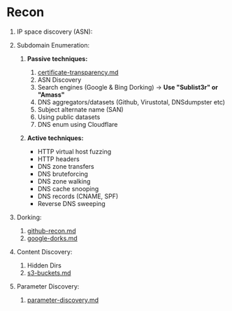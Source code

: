 # Recon

1. IP space discovery (ASN):
2. Subdomain Enumeration:
   1. **Passive techniques:**
      1. [certificate-transparency.md](certificate-transparency.md "mention")
      2. ASN Discovery
      3. Search engines (Google & Bing Dorking) -> **Use "Sublist3r" or "Amass"**
      4. DNS aggregators/datasets (Github, Virustotal, DNSdumpster etc)
      5. Subject alternate name (SAN)
      6. Using public datasets
      7. DNS enum using Cloudflare
   2.  **Active techniques:**

       * HTTP virtual host fuzzing
       * HTTP headers
       * DNS zone transfers
       * DNS bruteforcing
       * DNS zone walking
       * DNS cache snooping
       * DNS records (CNAME, SPF)
       * Reverse DNS sweeping


3. Dorking:
   1. [github-recon.md](github-recon.md "mention")
   2. [google-dorks.md](google-dorks.md "mention")
4. Content Discovery:
   1. Hidden Dirs&#x20;
   2. [s3-buckets.md](s3-buckets.md "mention")
5. Parameter Discovery:
   1. [parameter-discovery.md](parameter-discovery.md "mention")

